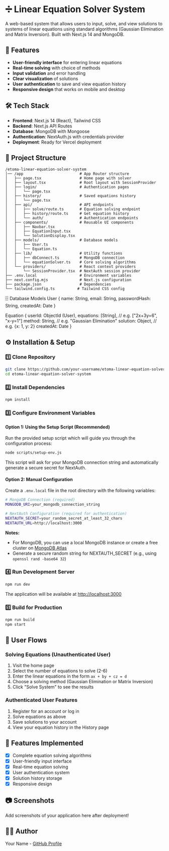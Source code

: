 # ➗ Linear Equation Solver System

A web-based system that allows users to input, solve, and view solutions to systems of linear equations using standard algorithms (Gaussian Elimination and Matrix Inversion). Built with Next.js 14 and MongoDB.

## 🚀 Features

- **User-friendly interface** for entering linear equations
- **Real-time solving** with choice of methods
- **Input validation** and error handling
- **Clear visualization** of solutions
- **User authentication** to save and view equation history
- **Responsive design** that works on mobile and desktop

## 🛠 Tech Stack

- **Frontend**: Next.js 14 (React), Tailwind CSS
- **Backend**: Next.js API Routes
- **Database**: MongoDB with Mongoose
- **Authentication**: NextAuth.js with credentials provider
- **Deployment**: Ready for Vercel deployment

## 📂 Project Structure

```
/etoma-linear-equation-solver-system
│── /app                         # App Router structure
│   ├── page.tsx                 # Home page with solver
│   ├── layout.tsx               # Root layout with SessionProvider
│   ├── login/                   # Authentication pages
│   │   └── page.tsx
│   ├── history/                 # Saved equations history
│   │   └── page.tsx
│   ├── api/                     # API endpoints
│   │   ├── solve/route.ts       # Equation solving endpoint
│   │   ├── history/route.ts     # Get equation history
│   │   └── auth/                # Authentication endpoints
│   ├── components/              # Reusable UI components
│   │   ├── Navbar.tsx
│   │   ├── EquationInput.tsx
│   │   └── SolutionDisplay.tsx
│   ├── models/                  # Database models
│   │   ├── User.ts
│   │   └── Equation.ts
│   ├── lib/                     # Utility functions
│   │   ├── dbConnect.ts         # MongoDB connection
│   │   └── equationSolver.ts    # Core solving algorithms
│   └── providers/               # React context providers
│       └── SessionProvider.tsx  # NextAuth session provider
├── .env.local                   # Environment variables
├── next.config.mjs              # Next.js configuration
├── package.json                 # Dependencies
└── tailwind.config.ts          # Tailwind CSS config
```

🗄️ Database Models
User
{
  name: String,
  email: String,
  passwordHash: String,
  createdAt: Date
}

Equation
{
  userId: ObjectId (User),
  equations: [String], // e.g. ["2x+3y=6", "x-y=1"]
  method: String, // e.g. "Gaussian Elimination"
  solution: Object, // e.g. {x: 1, y: 2}
  createdAt: Date
}

## ⚙️ Installation & Setup

### 1️⃣ Clone Repository

```bash
git clone https://github.com/your-username/etoma-linear-equation-solver-system.git
cd etoma-linear-equation-solver-system
```

### 2️⃣ Install Dependencies

```bash
npm install
```

### 3️⃣ Configure Environment Variables

#### Option 1: Using the Setup Script (Recommended)

Run the provided setup script which will guide you through the configuration process:

```bash
node scripts/setup-env.js
```

This script will ask for your MongoDB connection string and automatically generate a secure secret for NextAuth.

#### Option 2: Manual Configuration

Create a `.env.local` file in the root directory with the following variables:

```bash
# MongoDB Connection (required)
MONGODB_URI=your_mongodb_connection_string

# NextAuth Configuration (required for authentication)
NEXTAUTH_SECRET=your_random_secret_at_least_32_chars
NEXTAUTH_URL=http://localhost:3000
```

**Notes:**
- For MongoDB, you can use a local MongoDB instance or create a free cluster on [MongoDB Atlas](https://www.mongodb.com/cloud/atlas)
- Generate a secure random string for NEXTAUTH_SECRET (e.g., using `openssl rand -base64 32`)

### 4️⃣ Run Development Server

```bash
npm run dev
```

The application will be available at [http://localhost:3000](http://localhost:3000)

### 5️⃣ Build for Production

```bash
npm run build
npm start
```

## 📝 User Flows

### Solving Equations (Unauthenticated User)

1. Visit the home page
2. Select the number of equations to solve (2-6)
3. Enter the linear equations in the form `ax + by + cz = d`
4. Choose a solving method (Gaussian Elimination or Matrix Inversion)
5. Click "Solve System" to see the results

### Authenticated User Features

1. Register for an account or log in
2. Solve equations as above
3. Save solutions to your account
4. View your equation history in the History page

## 💯 Features Implemented

- [x] Complete equation solving algorithms
- [x] User-friendly input interface
- [x] Real-time equation solving
- [x] User authentication system
- [x] Solution history storage
- [x] Responsive design

## 📷 Screenshots

Add screenshots of your application here after deployment!

## 👨‍💻 Author

Your Name - [GitHub Profile](https://github.com/yourusername)
